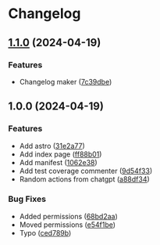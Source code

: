 # Changelog

## [1.1.0](https://github.com/SindreMohr/release-test/compare/v1.0.0...v1.1.0) (2024-04-19)


### Features

* Changelog maker ([7c39dbe](https://github.com/SindreMohr/release-test/commit/7c39dbe10c8b899cb50be991b658356759c74297))

## 1.0.0 (2024-04-19)


### Features

* Add astro ([31e2a77](https://github.com/SindreMohr/release-test/commit/31e2a7727565ac701bbf4cf2a4b2b5f7b981265d))
* Add index page ([ff88b01](https://github.com/SindreMohr/release-test/commit/ff88b01c69e3c86428daeb2590e53658ebbee0a2))
* Add manifest ([1062e38](https://github.com/SindreMohr/release-test/commit/1062e38115a41dd3dfc608cefc7a377d4743e4ad))
* Add test coverage commenter ([9d54f33](https://github.com/SindreMohr/release-test/commit/9d54f335b511d421f71da405d551841dd96f12cc))
* Random actions from chatgpt ([a88df34](https://github.com/SindreMohr/release-test/commit/a88df34b3d392a9672360fd0bfaf5a15ac1ec822))


### Bug Fixes

* Added permissions ([68bd2aa](https://github.com/SindreMohr/release-test/commit/68bd2aa427cdec81c2618137a048d8e1c56a4164))
* Moved permissions ([e54f1be](https://github.com/SindreMohr/release-test/commit/e54f1be0e3a128c68349570811bcd33983a998d5))
* Typo ([ced789b](https://github.com/SindreMohr/release-test/commit/ced789b831ffca4edc2f53fb5e4b0631e662faac))
